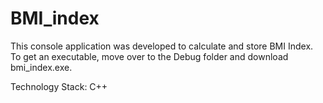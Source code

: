 # BMI_index
This console application was developed to calculate and store BMI Index.
To get an executable, move over to the Debug folder and download bmi_index.exe.

Technology Stack: C++
